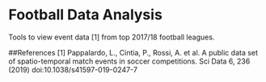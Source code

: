 # Football Data Analysis

Tools to view event data [1] from top 2017/18 football leagues.

##References
[1] Pappalardo, L., Cintia, P., Rossi, A. et al. A public data set of spatio-temporal match events in soccer competitions. Sci Data 6, 236 (2019) doi:10.1038/s41597-019-0247-7
